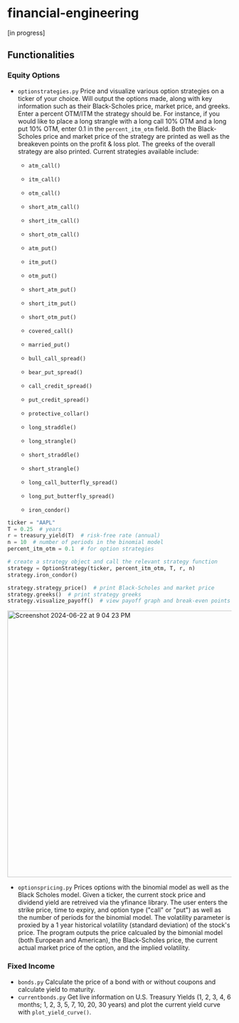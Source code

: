 # financial-engineering

[in progress]

## Functionalities 
### Equity Options

- ```optionstrategies.py``` Price and visualize various option strategies on a ticker of your choice. Will output the options made, along with key information such as their Black-Scholes price, market price, and greeks. Enter a percent OTM/ITM the strategy should be. For instance, if you would like to place a long strangle with a long call 10% OTM and a long put 10% OTM, enter 0.1 in the ```percent_itm_otm``` field. Both the Black-Scholes price and market price of the strategy are printed as well as the breakeven points on the profit & loss plot. The greeks of the overall strategy are also printed. Current strategies available include:
  
  - ```atm_call()```
  - ```itm_call()```
  - ```otm_call()```
  - ```short_atm_call()```
  - ```short_itm_call()```
  - ```short_otm_call()```
    
  - ```atm_put()```
  - ```itm_put()```
  - ```otm_put()```
  - ```short_atm_put()```
  - ```short_itm_put()```
  - ```short_otm_put()```
    
  -  ```covered_call()```
  -  ```married_put()```

  -  ```bull_call_spread()```
  -  ```bear_put_spread()```
  - ```call_credit_spread()```
  - ```put_credit_spread()```
    
  -  ```protective_collar()```
  -  ```long_straddle()```
  -  ```long_strangle()```
  -  ```short_straddle()```
  -  ```short_strangle()```
    
  -  ```long_call_butterfly_spread()```
  -  ```long_put_butterfly_spread()```
  -  ```iron_condor()```

```python
ticker = "AAPL"
T = 0.25  # years
r = treasury_yield(T)  # risk-free rate (annual)
n = 10  # number of periods in the binomial model
percent_itm_otm = 0.1  # for option strategies

# create a strategy object and call the relevant strategy function
strategy = OptionStrategy(ticker, percent_itm_otm, T, r, n)
strategy.iron_condor()

strategy.strategy_price()  # print Black-Scholes and market price
strategy.greeks()  # print strategy greeks
strategy.visualize_payoff()  # view payoff graph and break-even points
```

<img width="600" alt="Screenshot 2024-06-22 at 9 04 23 PM" src="https://github.com/aryamann04/options/assets/140534650/3ce31b2b-0b1c-440d-82e8-82dcf3ad3724">

- ```optionspricing.py``` Prices options with the binomial model as well as the Black Scholes model. Given a ticker, the current stock price and dividend yield are retreived via the yfinance library. The user enters the strike price, time to expiry, and option type ("call" or "put") as well as the number of periods for the binomial model. The volatility parameter is proxied by a 1 year historical volatility (standard deviation) of the stock's price. The program outputs the price calcualed by the bimonial model (both European and American), the Black-Scholes price, the current actual market price of the option, and the implied volatility. 

### Fixed Income
- ```bonds.py``` Calculate the price of a bond with or without coupons and calculate yield to maturity.
- ```currentbonds.py``` Get live information on U.S. Treasury Yields (1, 2, 3, 4, 6 months; 1, 2, 3, 5, 7, 10, 20, 30 years) and plot the current yield curve with ```plot_yield_curve()```. 
